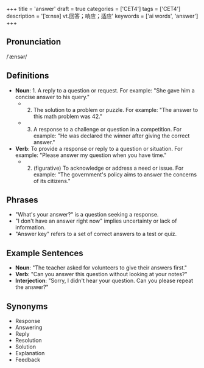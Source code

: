 +++
title = 'answer'
draft = true
categories = ['CET4']
tags = ['CET4']
description = '[ˈɑːnsə] vt.回答；响应；适应'
keywords = ['ai words', 'answer']
+++

## Pronunciation
/ˈænsər/

## Definitions
- **Noun**: 1. A reply to a question or request. For example: "She gave him a concise answer to his query."
   - 2. The solution to a problem or puzzle. For example: "The answer to this math problem was 42."
   - 3. A response to a challenge or question in a competition. For example: "He was declared the winner after giving the correct answer."
- **Verb**: To provide a response or reply to a question or situation. For example: "Please answer my question when you have time."
   - 2. (figurative) To acknowledge or address a need or issue. For example: "The government's policy aims to answer the concerns of its citizens."

## Phrases
- "What's your answer?" is a question seeking a response.
- "I don't have an answer right now" implies uncertainty or lack of information.
- "Answer key" refers to a set of correct answers to a test or quiz.

## Example Sentences
- **Noun**: "The teacher asked for volunteers to give their answers first."
- **Verb**: "Can you answer this question without looking at your notes?"
- **Interjection**: "Sorry, I didn't hear your question. Can you please repeat the answer?"

## Synonyms
- Response
- Answering
- Reply
- Resolution
- Solution
- Explanation
- Feedback
